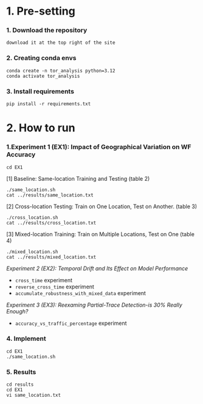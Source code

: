 # 1. Pre-setting
### 1. Download the repository

```{shell}
download it at the top right of the site
```

### 2. Creating conda envs

```{shell}
conda create -n tor_analysis python=3.12
conda activate tor_analysis
```

### 3. Install requirements 

```{shell}
pip install -r requirements.txt
```

# 2. How to run

### 1.Experiment 1 (EX1): Impact of Geographical Variation on WF Accuracy
```{shell}
cd EX1
```
[1] Baseline: Same-location Training and Testing (table 2)
```{shell}
./same_location.sh
cat ../results/same_location.txt
```
[2] Cross-location Testing: Train on One Location, Test on Another. (table 3)
```{shell}
./cross_location.sh
cat ../results/cross_location.txt
```
[3] Mixed-location Training: Train on Multiple Locations, Test on One (table 4)
```{shell}
./mixed_location.sh
cat ../results/mixed_location.txt
```

*Experiment 2 (EX2): Temporal Drift and Its Effect on Model Performance* 
* `cross_time` experiment
* `reverse_cross_time` experiment
* `accumulate_robustness_with_mixed_data` experiment

*Experiment 3 (EX3): Reexaming Partial-Trace Detection-is 30\% Really Enough?*
* `accuracy_vs_traffic_percentage` experiment


### 4. Implement 
```{shell}
cd EX1
./same_location.sh
```

### 5. Results 
```{shell}
cd results
cd EX1
vi same_location.txt
```
